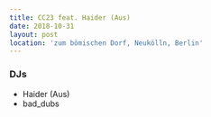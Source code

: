 ```yaml
---
title: CC23 feat. Haider (Aus)
date: 2018-10-31
layout: post
location: 'zum bömischen Dorf, Neukölln, Berlin' 
---
```


### DJs
- Haider (Aus)
- bad_dubs
